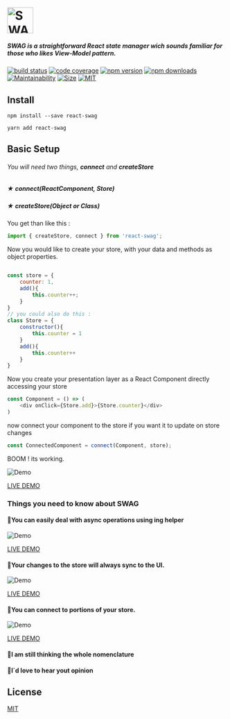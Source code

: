 
# <img src='https://i.imgur.com/Z74bS7R.png' height='60' alt='SWAG Logo' aria-label='redux.js.org' />

##### SWAG is a straightforward ***React*** state manager wich sounds familiar for those who likes ***View-Model*** pattern.

[![build status](https://img.shields.io/travis/guisouza/react-swag/master.svg?color=%23ee1958&logoColor=%23ee1958)](https://travis-ci.org/guisouza/react-swag/)
[![code coverage](https://img.shields.io/codecov/c/github/guisouza/react-swag?color=%23ee1958)](https://codecov.io/gh/guisouza/react-swag)
[![npm version](https://img.shields.io/npm/v/react-swag.svg?color=%23ee1958&logoColor=%23ee1958)](https://www.npmjs.com/package/react-swag)
[![npm downloads](https://img.shields.io/npm/dm/react-swag.svg?color=%23ee1958&logoColor=%23ee1958)](https://www.npmjs.com/package/react-swag)
[![Maintainability](https://img.shields.io/codeclimate/maintainability/guisouza/react-swag?color=%23ee1958&logoColor=%23ee1958)](https://codeclimate.com/github/guisouza/react-swag)
[![Size](https://img.shields.io/bundlephobia/minzip/react-swag?color=%23ee1958&label=gzip%20size)]()
[![MIT](https://img.shields.io/github/license/guisouza/react-swag?color=ee1958)]()


## Install
```
npm install --save react-swag
```

```
yarn add react-swag
```


## Basic Setup 

###### You will need two things, **connect** and **createStore**

##### ★ ***connect***(ReactComponent, Store)
##### ★ ***createStore***(Object or Class)

You get than like this :

```javascript
import { createStore, connect } from 'react-swag';
```

Now you would like to create your store, with your data and methods as object properties.
```javascript

const store = {
    counter: 1,
    add(){
        this.counter++;
    }
}
// you could also do this :
class Store = {
    constructor(){
        this.counter = 1
    }
    add(){
        this.counter++
    }
}
```

Now you create your presentation layer as a React Component directly accessing your store

```javascript
const Component = () => (
    <div onClick={Store.add}>{Store.counter}</div>
)
```
now connect your component to the store if you want it to update on store changes 

```javascript
const ConnectedComponent = connect(Component, store);
```
BOOM ! its  working.

![Demo](http://g.recordit.co/gVkCandDWV.gif)

[LIVE DEMO ](https://codesandbox.io/s/modern-cdn-weole)

### Things you need to know about SWAG
#### 💎You can easily deal with async operations using **ing** helper
![Demo](http://g.recordit.co/gVkCandDWV.gif)

[LIVE DEMO ](https://codesandbox.io/s/modern-cdn-weole)

#### 💎Your changes to the store will always sync to the UI.
![Demo](http://g.recordit.co/gVkCandDWV.gif)

[LIVE DEMO ](https://codesandbox.io/s/modern-cdn-weole)

#### 💎You can connect to portions of your store.
![Demo](http://g.recordit.co/gVkCandDWV.gif)

[LIVE DEMO ](https://codesandbox.io/s/modern-cdn-weole)

#### 💎I am still thinking the whole nomenclature

#### 💎I`d love to hear yout opinion

## License

[MIT](LICENSE.md)
